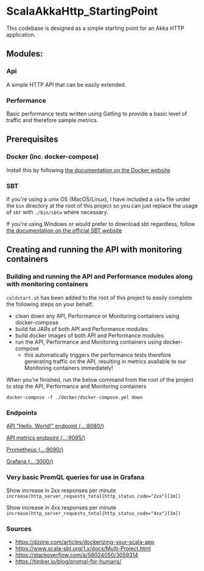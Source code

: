 # ScalaAkkaHttp_StartingPoint

This codebase is designed as a simple starting point for an Akka HTTP application.

## Modules:

### Api

A simple HTTP API that can be easily extended.

### Performance

Basic performance tests written using Gatling to provide a basic level of traffic and therefore sample metrics.

## Prerequisites

### Docker (inc. docker-compose) 

Install this by following [the documentation on the Docker website](https://docs.docker.com/engine/install/)

### SBT

If you're using a unix OS (MacOS/Linux), I have included a `sbtw` file under the `bin` directory at the root of this project so you can just replace the usage of `sbt` with `./bin/sbtw` where necessary.

If you're using Windows or would prefer to download sbt regardless, follow [the documentation on the official SBT website](https://www.scala-sbt.org/1.x/docs/Setup.html)

## Creating and running the API with monitoring containers

### Building and running the API and Performance modules along with monitoring containers

`coldstart.sh` has been added to the root of this project to easily complete the following steps on your behalf:
* clean down any API, Performance or Monitoring containers using docker-compose
* build fat JARs of both API and Performance modules
* build docker images of both API and Performance modules
* run the API, Performance and Monitoring containers using docker-compose
  * this automatically triggers the performance tests therefore generating traffic on the API, resulting in metrics available to our Monitoring containers immediately!

When you're finished, run the below command from the root of the project to stop the API, Performance and Monitoring containers

`docker-compose -f ./docker/docker-compose.yml down`

### Endpoints

[API "Hello, World!" endpoint (...:8080/)](http://localhost:8080)

[API metrics endpoint (...:9095/)](http://localhost:9095)

[Prometheus (...:9090/)](http://localhost:9090)

[Grafana (...:3000/)](http://localhost:3000)

### Very basic PromQL queries for use in Grafana

Show increase in 2xx responses per minute `increase(http_server_requests_total{http_status_code="2xx"}[1m])`

Show increase in 4xx responses per minute `increase(http_server_requests_total{http_status_code="4xx"}[1m])`

### Sources

* https://dzone.com/articles/dockerizing-your-scala-app
* https://www.scala-sbt.org/1.x/docs/Multi-Project.html
* https://stackoverflow.com/a/58024050/3059314
* https://timber.io/blog/promql-for-humans/